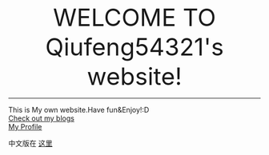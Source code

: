 <center><font size=30>WELCOME TO Qiufeng54321's website!</font></center>
  
--------  
This is My own website.Have fun&Enjoy!:D  
[Check out my blogs](https://qiufeng54321.github.io/posts/Main)  
[My Profile](https://qiufeng54321.github.io/Profile)
  
中文版在 [这里](README-zh.md)
